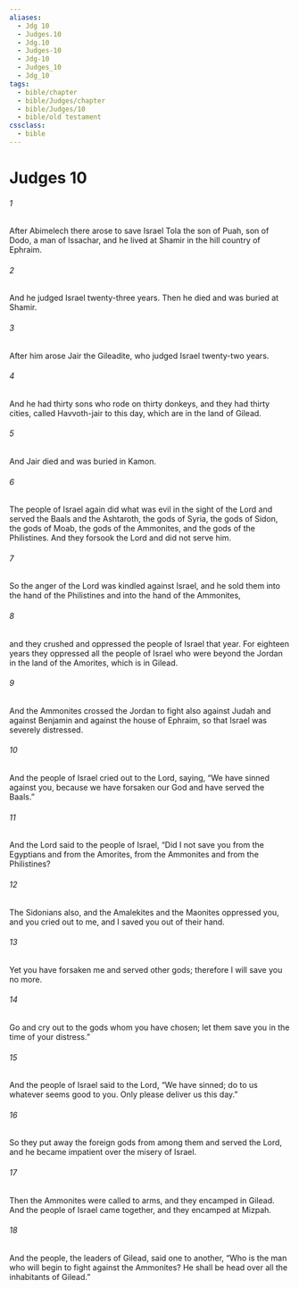 ```yaml
---
aliases:
  - Jdg 10
  - Judges.10
  - Jdg.10
  - Judges-10
  - Jdg-10
  - Judges_10
  - Jdg_10
tags:
  - bible/chapter
  - bible/Judges/chapter
  - bible/Judges/10
  - bible/old testament
cssclass:
  - bible
---
```


# Judges 10

###### 1
After Abimelech there arose to save Israel Tola the son of Puah, son of Dodo, a man of Issachar, and he lived at Shamir in the hill country of Ephraim.
###### 2
And he judged Israel twenty-three years. Then he died and was buried at Shamir.
###### 3
After him arose Jair the Gileadite, who judged Israel twenty-two years.
###### 4
And he had thirty sons who rode on thirty donkeys, and they had thirty cities, called Havvoth-jair to this day, which are in the land of Gilead.
###### 5
And Jair died and was buried in Kamon.
###### 6
The people of Israel again did what was evil in the sight of the Lord  and served the Baals and the Ashtaroth, the gods of Syria, the gods of Sidon, the gods of Moab, the gods of the Ammonites, and the gods of the Philistines. And they forsook the Lord and did not serve him.
###### 7
So the anger of the Lord was kindled against Israel, and he sold them into the hand of the Philistines and into the hand of the Ammonites,
###### 8
and they crushed and oppressed the people of Israel that year. For eighteen years they oppressed all the people of Israel who were beyond the Jordan in the land of the Amorites, which is in Gilead.
###### 9
And the Ammonites crossed the Jordan to fight also against Judah and against Benjamin and against the house of Ephraim, so that Israel was severely distressed.
###### 10
And the people of Israel cried out to the Lord, saying, “We have sinned against you, because we have forsaken our God and have served the Baals.”
###### 11
And the Lord said to the people of Israel, “Did I not save you from the Egyptians and from the Amorites, from the Ammonites and from the Philistines?
###### 12
The Sidonians also, and the Amalekites and the Maonites oppressed you, and you cried out to me, and I saved you out of their hand.
###### 13
Yet you have forsaken me and served other gods; therefore I will save you no more.
###### 14
Go and cry out to the gods whom you have chosen; let them save you in the time of your distress.”
###### 15
And the people of Israel said to the Lord, “We have sinned; do to us whatever seems good to you. Only please deliver us this day.”
###### 16
So they put away the foreign gods from among them and served the Lord, and he became impatient over the misery of Israel.
###### 17
Then the Ammonites were called to arms, and they encamped in Gilead. And the people of Israel came together, and they encamped at Mizpah.
###### 18
And the people, the leaders of Gilead, said one to another, “Who is the man who will begin to fight against the Ammonites? He shall be head over all the inhabitants of Gilead.”


